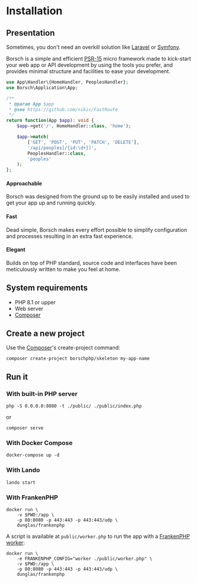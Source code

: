 # Installation

## Presentation

Sometimes, you don't need an overkill solution like [Laravel](https://laravel.com/) or [Symfony](https://symfony.com/).

Borsch is a simple and efficient [PSR-15](https://www.php-fig.org/psr/psr-15) micro framework made to kick-start your web app or API development by using the
tools you prefer, and provides minimal structure and facilities to ease your development.

```php
use App\Handler\{HomeHandler, PeoplesHandler};
use Borsch\Application\App;

/**
 * @param App $app
 * @see https://github.com/nikic/FastRoute
 */
return function(App $app): void {
    $app->get('/', HomeHandler::class, 'home');

    $app->match(
        ['GET', 'POST', 'PUT', 'PATCH', 'DELETE'],
        '/api/peoples[/{id:\d+}]',
        PeoplesHandler::class,
        'peoples'
    );
};
```

#### Approachable

Borsch was designed from the ground up to be easily installed and used to get your app up and running quickly.

#### Fast

Dead simple, Borsch makes every effort possible to simplify configuration and processes resulting in an extra fast experience.

#### Elegant

Builds on top of PHP standard, source code and interfaces have been meticulously written to make you feel at home.

## System requirements

- PHP 8.1 or upper
- Web server
- [Composer](https://getcomposer.org/download/)

## Create a new project

Use the [Composer](https://getcomposer.org/download/)'s create-project command:

```shell
composer create-project borschphp/skeleton my-app-name
```

## Run it

### With built-in PHP server

```shell
php -S 0.0.0.0:8080 -t ./public/ ./public/index.php
```
or
```shell
composer serve
```

### With Docker Compose

```shell
docker-compose up -d
```

### With Lando

```shell
lando start
```

### With FrankenPHP

```shell
docker run \
    -v $PWD:/app \
    -p 80:8080 -p 443:443 -p 443:443/udp \
    dunglas/frankenphp
```

A script is available at `public/worker.php` to run the app with a [FrankenPHP worker](https://frankenphp.dev/docs/worker/):

```shell
docker run \
    -e FRANKENPHP_CONFIG="worker ./public/worker.php" \
    -v $PWD:/app \
    -p 80:8080 -p 443:443 -p 443:443/udp \
    dunglas/frankenphp
```
